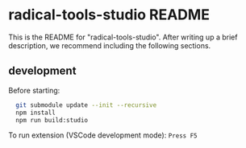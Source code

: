 # radical-tools-studio README

This is the README for "radical-tools-studio". After writing up a brief description, we recommend including the following sections.

## development

Before starting:

```bash
  git submodule update --init --recursive
  npm install
  npm run build:studio
```

To run extension (VSCode development mode): `Press F5`
